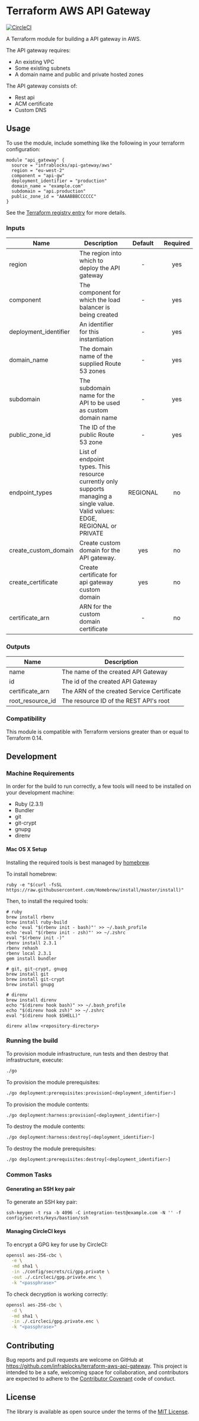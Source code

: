 Terraform AWS API Gateway
===================================

[![CircleCI](https://circleci.com/gh/infrablocks/terraform-aws-api-gateway.svg?style=svg)](https://circleci.com/gh/infrablocks/terraform-aws-api-gateway)

A Terraform module for building a API gateway in AWS.

The API gateway requires:

* An existing VPC
* Some existing subnets
* A domain name and public and private hosted zones

The API gateway consists of:

* Rest api
* ACM certificate
* Custom DNS

Usage
-----

To use the module, include something like the following in your terraform configuration:

```hcl-terraform
module "api_gateway" {
  source = "infrablocks/api-gateway/aws"
  region = "eu-west-2"
  component = "api-gw"
  deployment_identifier = "production"
  domain_name = "example.com"
  subdomain = "api.production"
  public_zone_id = "AAAABBBCCCCCC"
}
```

See the
[Terraform registry entry](https://registry.terraform.io/modules/infrablocks/api-gateway/aws/latest)
for more details.

### Inputs

| Name                  | Description                                                                                                                    | Default  | Required    |
|-----------------------|--------------------------------------------------------------------------------------------------------------------------------|:--------:|:-----------:|
| region                | The region into which to deploy the API gateway                                                                                | -        | yes         |
| component             | The component for which the load balancer is being created                                                                     | -        | yes         |
| deployment_identifier | An identifier for this instantiation                                                                                           | -        | yes         |
| domain_name           | The domain name of the supplied Route 53 zones                                                                                 | -        | yes         |
| subdomain             | The subdomain name for the API to be used as custom domain name                                                                | -        | yes         |
| public_zone_id        | The ID of the public Route 53 zone                                                                                             | -        | yes         |
| endpoint_types        | List of endpoint types. This resource currently only supports managing a single value. Valid values: EDGE, REGIONAL or PRIVATE | REGIONAL | no          |
| create_custom_domain  |Create custom domain for the API gateway.                                                                                       | yes      | no          |
| create_certificate    |Create certificate for api gateway custom domain                                                                                | yes      | no          |
| certificate_arn       |ARN for the custom domain certificate                                                                                           | -        | no          |

### Outputs

| Name             | Description                                |
|------------------|--------------------------------------------|
| name             | The name of the created API Gateway        |
| id               | The id of the created API Gateway          |
| certificate_arn  | The ARN of the created Service Certificate |
| root_resource_id | The resource ID of the REST API's root     |

### Compatibility

This module is compatible with Terraform versions greater than or equal to Terraform 0.14.

Development
-----------

### Machine Requirements

In order for the build to run correctly, a few tools will need to be installed on your development machine:

* Ruby (2.3.1)
* Bundler
* git
* git-crypt
* gnupg
* direnv

#### Mac OS X Setup

Installing the required tools is best managed by [homebrew](http://brew.sh).

To install homebrew:

```
ruby -e "$(curl -fsSL https://raw.githubusercontent.com/Homebrew/install/master/install)"
```

Then, to install the required tools:

```
# ruby
brew install rbenv
brew install ruby-build
echo 'eval "$(rbenv init - bash)"' >> ~/.bash_profile
echo 'eval "$(rbenv init - zsh)"' >> ~/.zshrc
eval "$(rbenv init -)"
rbenv install 2.3.1
rbenv rehash
rbenv local 2.3.1
gem install bundler

# git, git-crypt, gnupg
brew install git
brew install git-crypt
brew install gnupg

# direnv
brew install direnv
echo "$(direnv hook bash)" >> ~/.bash_profile
echo "$(direnv hook zsh)" >> ~/.zshrc
eval "$(direnv hook $SHELL)"

direnv allow <repository-directory>
```

### Running the build

To provision module infrastructure, run tests and then destroy that infrastructure, execute:

```bash
./go
```

To provision the module prerequisites:

```bash
./go deployment:prerequisites:provision[<deployment_identifier>]
```

To provision the module contents:

```bash
./go deployment:harness:provision[<deployment_identifier>]
```

To destroy the module contents:

```bash
./go deployment:harness:destroy[<deployment_identifier>]
```

To destroy the module prerequisites:

```bash
./go deployment:prerequisites:destroy[<deployment_identifier>]
```

### Common Tasks

#### Generating an SSH key pair

To generate an SSH key pair:

```
ssh-keygen -t rsa -b 4096 -C integration-test@example.com -N '' -f config/secrets/keys/bastion/ssh
```

#### Managing CircleCI keys

To encrypt a GPG key for use by CircleCI:

```bash
openssl aes-256-cbc \
  -e \
  -md sha1 \
  -in ./config/secrets/ci/gpg.private \
  -out ./.circleci/gpg.private.enc \
  -k "<passphrase>"
```

To check decryption is working correctly:

```bash
openssl aes-256-cbc \
  -d \
  -md sha1 \
  -in ./.circleci/gpg.private.enc \
  -k "<passphrase>"
```

Contributing
------------

Bug reports and pull requests are welcome on GitHub at
https://github.com/infrablocks/terraform-aws-api-gateway. This project is intended to be a safe, welcoming space for
collaboration, and contributors are expected to adhere to the
[Contributor Covenant](http://contributor-covenant.org) code of conduct.


License
-------

The library is available as open source under the terms of the
[MIT License](http://opensource.org/licenses/MIT).
